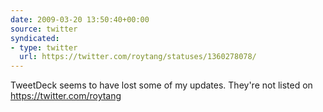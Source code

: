 ```yaml
---
date: 2009-03-20 13:50:40+00:00
source: twitter
syndicated:
- type: twitter
  url: https://twitter.com/roytang/statuses/1360278078/
---
```


TweetDeck seems to have lost some of my updates. They're not listed on https://twitter.com/roytang